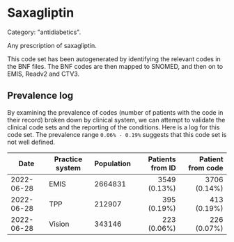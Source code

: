 # Saxagliptin

Category: "antidiabetics".

Any prescription of saxagliptin.

This code set has been autogenerated by identifying the relevant codes in the BNF files. The BNF codes are then mapped to SNOMED, and then on to EMIS, Readv2 and CTV3.

## Prevalence log

By examining the prevalence of codes (number of patients with the code in their record) broken down by clinical system, we can attempt to validate the clinical code sets and the reporting of the conditions. Here is a log for this code set. The prevalence range `0.06% - 0.19%` suggests that this code set is not well defined.

| Date       | Practice system | Population | Patients from ID | Patient from code |
| ---------- | --------------- | ---------- | ---------------: | ----------------: |
| 2022-06-28 | EMIS            | 2664831    |     3549 (0.13%) |      3706 (0.14%) |
| 2022-06-28 | TPP             | 212907     |      395 (0.19%) |       413 (0.19%) |
| 2022-06-28 | Vision          | 343146     |      223 (0.06%) |       226 (0.07%) |
